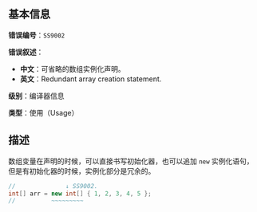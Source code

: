 ## 基本信息

**错误编号**：`SS9002`

**错误叙述**：

* **中文**：可省略的数组实例化声明。
* **英文**：Redundant array creation statement.

**级别**：编译器信息

**类型**：使用（Usage）

## 描述

数组变量在声明的时候，可以直接书写初始化器，也可以追加 `new` 实例化语句，但是有初始化器的时候，实例化部分是冗余的。

```csharp
//              ↓ SS9002.
int[] arr = new int[] { 1, 2, 3, 4, 5 };
//          ~~~~~~~~~
```
